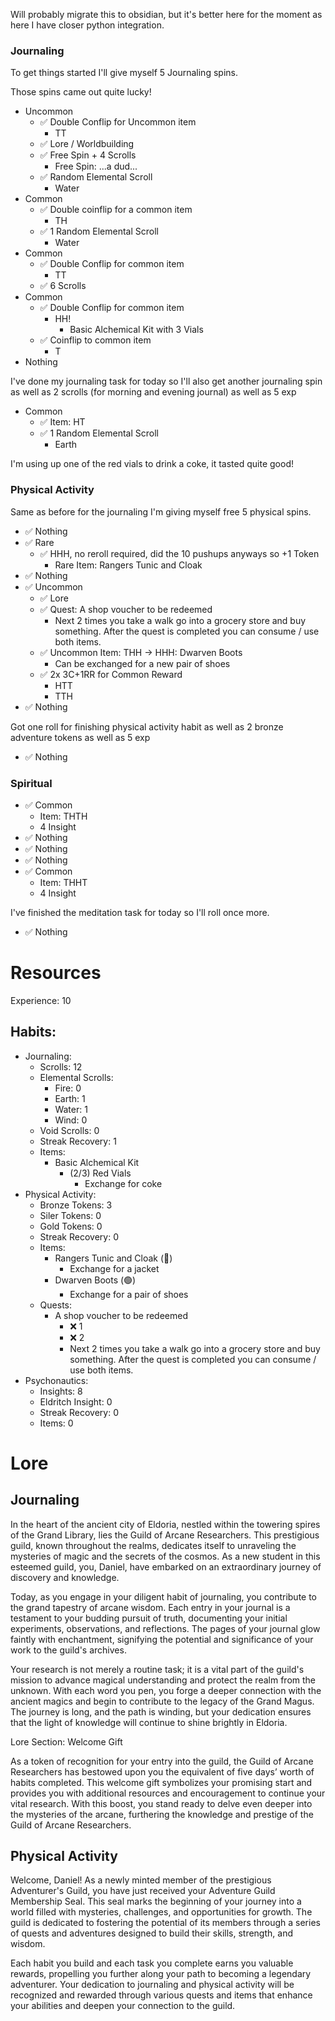 Will probably migrate this to obsidian, but it's better here for the moment as here I have closer python integration.

### Journaling
To get things started I'll give myself 5 Journaling spins.

Those spins came out quite lucky!
* Uncommon
    * ✅ Double Conflip for Uncommon item
        * TT
    * ✅ Lore / Worldbuilding
    * ✅ Free Spin + 4 Scrolls
        * Free Spin: ...a dud...
    * ✅ Random Elemental Scroll
        * Water
* Common
    * ✅ Double coinflip for a common item
        * TH
    * ✅ 1 Random Elemental Scroll
        * Water
* Common
    * ✅ Double Conflip for common item
        * TT
    * ✅ 6 Scrolls
* Common
    * ✅ Double Conflip for common item
        * HH!
            * Basic Alchemical Kit with 3 Vials
    * ✅ Coinflip to common item
        * T
* Nothing

I've done my journaling task for today so I'll also get another journaling spin as well as 2 scrolls (for morning and evening journal) as well as 5 exp
* Common
    * ✅ Item: HT
    * ✅ 1 Random Elemental Scroll
        * Earth

I'm using up one of the red vials to drink a coke, it tasted quite good!

### Physical Activity
Same as before for the journaling I'm giving myself free 5 physical spins.
* ✅ Nothing
* ✅ Rare
    * ✅ HHH, no reroll required, did the 10 pushups anyways so +1 Token
        * Rare Item: Rangers Tunic and Cloak
* ✅ Nothing
* ✅ Uncommon
    * ✅ Lore
    * ✅ Quest: A shop voucher to be redeemed
        * Next 2 times you take a walk go into a grocery store and buy something. After the quest is completed you can consume / use both items.
    * ✅ Uncommon Item: THH -> HHH: Dwarven Boots
        * Can be exchanged for a new pair of shoes
    * ✅ 2x 3C+1RR for Common Reward
        * HTT
        * TTH
* ✅ Nothing

Got one roll for finishing physical activity habit as well as 2 bronze adventure tokens as well as 5 exp
* ✅ Nothing

### Spiritual
* ✅ Common
    * Item: THTH
    * 4 Insight
* ✅ Nothing
* ✅ Nothing
* ✅ Nothing
* ✅ Common
    * Item: THHT
    * 4 Insight

I've finished the meditation task for today so I'll roll once more.
* ✅ Nothing

# Resources
Experience: 10
## Habits:
* Journaling:
    * Scrolls: 12
    * Elemental Scrolls:
        * Fire: 0
        * Earth: 1
        * Water: 1
        * Wind: 0
    * Void Scrolls: 0
    * Streak Recovery: 1
    * Items:
        * Basic Alchemical Kit
            * (2/3) Red Vials
                * Exchange for coke
* Physical Activity:
    * Bronze Tokens: 3
    * Siler Tokens: 0
    * Gold Tokens: 0
    * Streak Recovery: 0
    * Items:
        * Rangers Tunic and Cloak (🔷) 
            * Exchange for a jacket
        * Dwarven Boots (🟢)
            * Exchange for a pair of shoes
    * Quests:
        * A shop voucher to be redeemed
            * ❌ 1
            * ❌ 2
            * Next 2 times you take a walk go into a grocery store and buy something. After the quest is completed you can consume / use both items.
* Psychonautics:
    * Insights: 8
    * Eldritch Insight: 0
    * Streak Recovery: 0
    * Items: 0


# Lore
## Journaling
In the heart of the ancient city of Eldoria, nestled within the towering spires of the Grand Library, lies the Guild of Arcane Researchers. This prestigious guild, known throughout the realms, dedicates itself to unraveling the mysteries of magic and the secrets of the cosmos. As a new student in this esteemed guild, you, Daniel, have embarked on an extraordinary journey of discovery and knowledge.

Today, as you engage in your diligent habit of journaling, you contribute to the grand tapestry of arcane wisdom. Each entry in your journal is a testament to your budding pursuit of truth, documenting your initial experiments, observations, and reflections. The pages of your journal glow faintly with enchantment, signifying the potential and significance of your work to the guild's archives.

Your research is not merely a routine task; it is a vital part of the guild's mission to advance magical understanding and protect the realm from the unknown. With each word you pen, you forge a deeper connection with the ancient magics and begin to contribute to the legacy of the Grand Magus. The journey is long, and the path is winding, but your dedication ensures that the light of knowledge will continue to shine brightly in Eldoria.

Lore Section: Welcome Gift

As a token of recognition for your entry into the guild, the Guild of Arcane Researchers has bestowed upon you the equivalent of five days’ worth of habits completed. This welcome gift symbolizes your promising start and provides you with additional resources and encouragement to continue your vital research. With this boost, you stand ready to delve even deeper into the mysteries of the arcane, furthering the knowledge and prestige of the Guild of Arcane Researchers.

## Physical Activity
Welcome, Daniel! As a newly minted member of the prestigious Adventurer's Guild, you have just received your Adventure Guild Membership Seal. This seal marks the beginning of your journey into a world filled with mysteries, challenges, and opportunities for growth. The guild is dedicated to fostering the potential of its members through a series of quests and adventures designed to build their skills, strength, and wisdom.

Each habit you build and each task you complete earns you valuable rewards, propelling you further along your path to becoming a legendary adventurer. Your dedication to journaling and physical activity will be recognized and rewarded through various quests and items that enhance your abilities and deepen your connection to the guild.